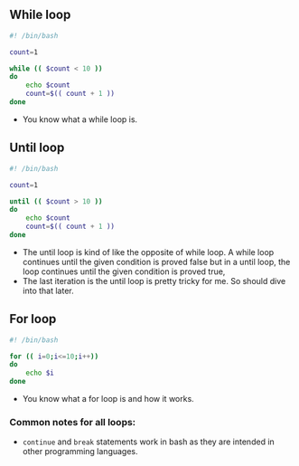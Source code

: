 ## While loop

```bash
#! /bin/bash

count=1

while (( $count < 10 ))
do
	echo $count
	count=$(( count + 1 ))
done
```

+ You know what a while loop is.

## Until loop

```bash
#! /bin/bash

count=1

until (( $count > 10 ))
do
	echo $count
	count=$(( count + 1 ))
done
```

+ The until loop is kind of like the opposite of while loop. A while loop continues until the given condition is proved false but in a until loop, the loop continues until the given condition is proved true,
+ The last iteration is the until loop is pretty tricky for me. So should dive into that later.

## For loop
``` bash
#! /bin/bash

for (( i=0;i<=10;i++))
do
	echo $i
done
```

+ You know what a for loop is and how it works.

### Common notes for all loops:
+ `continue` and `break` statements work in bash as they are intended in other programming languages.
